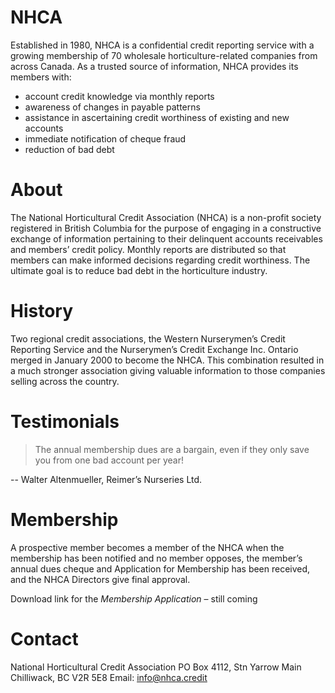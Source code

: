 # NHCA
Established in 1980, NHCA is a confidential credit reporting service with a growing membership of 70 wholesale horticulture-related companies from across Canada. As a trusted source of information, NHCA provides its members with:
 * account credit knowledge via monthly reports
 * awareness of changes in payable patterns
 * assistance in ascertaining credit worthiness of existing and new accounts
 * immediate notification of cheque fraud
 * reduction of bad debt

# About

The National Horticultural Credit Association (NHCA) is a non-profit society registered in British Columbia for the purpose of engaging in a constructive exchange of information pertaining to their delinquent accounts receivables and members’ credit policy. Monthly reports are distributed so that members can make informed decisions regarding credit worthiness. The ultimate goal is to reduce bad debt in the horticulture industry.

# History

Two regional credit associations, the Western Nurserymen’s Credit Reporting Service and the Nurserymen’s Credit Exchange Inc. Ontario merged in January 2000 to become the NHCA. This combination resulted in a much stronger association giving valuable information to those companies selling across the country. 

# Testimonials

> The annual membership dues are a bargain, even if they only save you from one bad account per year!

-- Walter Altenmueller, Reimer’s Nurseries Ltd.

# Membership

A prospective member becomes a member of the NHCA when the membership has been notified and no member opposes, the member’s annual dues cheque and Application for Membership has been received, and the NHCA Directors give final approval.

Download link for the _Membership Application_ – still coming

# Contact

National Horticultural Credit Association
PO Box 4112, Stn Yarrow Main
Chilliwack, BC
V2R 5E8
Email: info@nhca.credit
